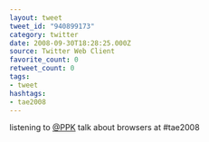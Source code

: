 ```yaml
---
layout: tweet
tweet_id: "940899173"
category: twitter
date: 2008-09-30T18:28:25.000Z
source: Twitter Web Client
favorite_count: 0
retweet_count: 0
tags:
- tweet
hashtags:
- tae2008
---
```


listening to [@PPK](https://twitter.com/@PPK) talk about browsers at #tae2008

